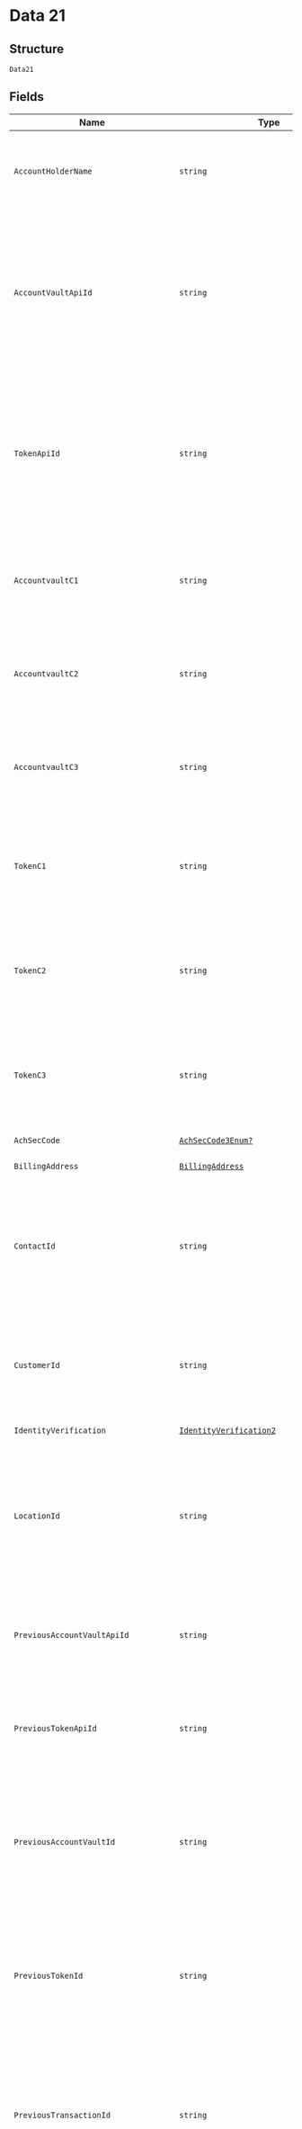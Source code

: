 
# Data 21

## Structure

`Data21`

## Fields

| Name | Type | Tags | Description |
|  --- | --- | --- | --- |
| `AccountHolderName` | `string` | Optional | Account holder name<br>**Constraints**: *Minimum Length*: `1`, *Maximum Length*: `32` |
| `AccountVaultApiId` | `string` | Optional | This field can be used to correlate Tokens in our system to data within an outside software integration<br>**Constraints**: *Minimum Length*: `1`, *Maximum Length*: `64` |
| `TokenApiId` | `string` | Optional | This field can be used to correlate Tokens in our system to data within an outside software integration<br>**Constraints**: *Minimum Length*: `1`, *Maximum Length*: `64` |
| `AccountvaultC1` | `string` | Optional | DEPRECATED (Use token_c1 instead)<br>**Constraints**: *Minimum Length*: `1`, *Maximum Length*: `128` |
| `AccountvaultC2` | `string` | Optional | DEPRECATED (Use token_c2 instead)<br>**Constraints**: *Minimum Length*: `1`, *Maximum Length*: `128` |
| `AccountvaultC3` | `string` | Optional | DEPRECATED (Use token_c3 instead)<br>**Constraints**: *Minimum Length*: `1`, *Maximum Length*: `128` |
| `TokenC1` | `string` | Optional | Custom field 1 for API users to store custom data<br>**Constraints**: *Minimum Length*: `1`, *Maximum Length*: `128` |
| `TokenC2` | `string` | Optional | Custom field 2 for API users to store custom data<br>**Constraints**: *Minimum Length*: `1`, *Maximum Length*: `128` |
| `TokenC3` | `string` | Optional | Custom field 3 for API users to store custom data<br>**Constraints**: *Minimum Length*: `1`, *Maximum Length*: `128` |
| `AchSecCode` | [`AchSecCode3Enum?`](../../doc/models/ach-sec-code-3-enum.md) | Optional | SEC code for the account |
| `BillingAddress` | [`BillingAddress`](../../doc/models/billing-address.md) | Optional | Billing Address Object |
| `ContactId` | `string` | Optional | Used to associate the Token with a Contact.<br>**Constraints**: *Pattern*: `^(([0-9a-fA-F\-]{24,36})\|(([0-9a-fA-F]{8})-(([0-9a-fA-F]{4}\-){3})([0-9a-fA-F]{12})))$` |
| `CustomerId` | `string` | Optional | Used to store a customer identification number.<br>**Constraints**: *Minimum Length*: `1`, *Maximum Length*: `50` |
| `IdentityVerification` | [`IdentityVerification2`](../../doc/models/identity-verification-2.md) | Optional | Identity verification |
| `LocationId` | `string` | Required | A valid Location Id associated with the Contact for this Token<br>**Constraints**: *Pattern*: `^(([0-9a-fA-F\-]{24,36})\|(([0-9a-fA-F]{8})-(([0-9a-fA-F]{4}\-){3})([0-9a-fA-F]{12})))$` |
| `PreviousAccountVaultApiId` | `string` | Optional | Can be used to pull payment info from a previous token api id.<br>**Constraints**: *Maximum Length*: `64` |
| `PreviousTokenApiId` | `string` | Optional | Can be used to pull payment info from a previous token api id.<br>**Constraints**: *Maximum Length*: `64` |
| `PreviousAccountVaultId` | `string` | Optional | Can be used to pull payment info from a previous token.<br>**Constraints**: *Pattern*: `^(([0-9a-fA-F\-]{24,36})\|(([0-9a-fA-F]{8})-(([0-9a-fA-F]{4}\-){3})([0-9a-fA-F]{12})))$` |
| `PreviousTokenId` | `string` | Optional | Can be used to pull payment info from a previous token.<br>**Constraints**: *Pattern*: `^(([0-9a-fA-F\-]{24,36})\|(([0-9a-fA-F]{8})-(([0-9a-fA-F]{4}\-){3})([0-9a-fA-F]{12})))$` |
| `PreviousTransactionId` | `string` | Optional | Can be used to pull payment info from a previous transaction.<br>**Constraints**: *Pattern*: `^(([0-9a-fA-F\-]{24,36})\|(([0-9a-fA-F]{8})-(([0-9a-fA-F]{4}\-){3})([0-9a-fA-F]{12})))$` |
| `AccountNumber` | [`Data21AccountNumber`](../../doc/models/containers/data-21-account-number.md) | Optional | This is a container for one-of cases.<br>**Constraints**: *Minimum Length*: `4`, *Maximum Length*: `19`, *Pattern*: `^[\d]+$` |
| `TermsAgree` | `bool?` | Optional | Terms agreement. |
| `TermsAgreeIp` | `string` | Optional | The ip address of the client that agreed to terms. |
| `Title` | `string` | Optional | Used to describe the Token for easier identification within our UI.<br>**Constraints**: *Minimum Length*: `1`, *Maximum Length*: `16` |
| `Joi` | [`Joi4`](../../doc/models/joi-4.md) | Optional | - |
| `Id` | `string` | Required | A unique, system-generated identifier for the Token.<br>**Constraints**: *Pattern*: `^(([0-9a-fA-F\-]{24,36})\|(([0-9a-fA-F]{8})-(([0-9a-fA-F]{4}\-){3})([0-9a-fA-F]{12})))$` |
| `AccountType` | `string` | Required | Account type<br>**Constraints**: *Minimum Length*: `1`, *Maximum Length*: `32` |
| `Active` | `bool?` | Optional | Register is Active |
| `CauSummaryStatusId` | [`CauSummaryStatusIdEnum`](../../doc/models/cau-summary-status-id-enum.md) | Required | CAU Summary Status ID. |
| `CreatedTs` | `int` | Required | Created Time Stamp |
| `ESerialNumber` | `string` | Optional | E Serial Number<br>**Constraints**: *Maximum Length*: `36`, *Pattern*: `^[a-zA-Z0-9]*$` |
| `ETrackData` | `string` | Optional | E Track Data |
| `EFormat` | `string` | Optional | E Format |
| `EKeyedData` | `string` | Optional | E Keyed Data |
| `ExpiringInMonths` | `int?` | Optional | Determined by API based on card exp_date. |
| `ExpDate` | `string` | Optional | Required for CC. The Expiration Date for the credit card. (MMYY format).<br>**Constraints**: *Maximum Length*: `4` |
| `FirstSix` | `string` | Required | The first six numbers of an account number.  System will generate a value for this field automatically.<br>**Constraints**: *Maximum Length*: `6` |
| `HasRecurring` | `bool` | Required | True indicates that this token is tied to a Recurring Payment |
| `LastFour` | `string` | Required | The last four numbers of an account number.  System will generate a value for this field automatically.<br>**Constraints**: *Maximum Length*: `4` |
| `ModifiedTs` | `int` | Required | Modified Time Stamp |
| `PaymentMethod` | [`PaymentMethod13Enum`](../../doc/models/payment-method-13-enum.md) | Required | Must be provided as either 'cc' or 'ach'. |
| `Ticket` | `string` | Optional | A valid ticket that was created to store the token.<br>**Constraints**: *Maximum Length*: `36` |
| `TrackData` | `string` | Optional | Track Data from a magnetic card swipe.<br>**Constraints**: *Maximum Length*: `256` |
| `CreatedUserId` | `string` | Optional | User ID Created the register<br>**Constraints**: *Pattern*: `^(([0-9a-fA-F\-]{24,36})\|(([0-9a-fA-F]{8})-(([0-9a-fA-F]{4}\-){3})([0-9a-fA-F]{12})))$` |
| `CauLastUpdatedTs` | `int?` | Optional | CAU Last Updated Timestamp |
| `CardBin` | `string` | Optional | Card bin |
| `RoutingNumber` | `string` | Optional | Required for ACH. The Routing Number for the bank account being used. |
| `Location` | [`Location`](../../doc/models/location.md) | Optional | Location Information on `expand` |
| `Contact` | [`Contact1`](../../doc/models/contact-1.md) | Optional | Contact Information on `expand` |
| `Transactions` | [`List<Transaction>`](../../doc/models/transaction.md) | Optional | Transaction Information on `expand` |
| `ActiveRecurrings` | [`List<ActiveRecurring>`](../../doc/models/active-recurring.md) | Optional | ActiveRecurring Information on `expand` |
| `IsDeletable` | `bool?` | Optional | Is Deletable Information on `expand` |
| `Signature` | [`Signature`](../../doc/models/signature.md) | Optional | Signature Information on `expand` |
| `CreatedUser` | [`CreatedUser`](../../doc/models/created-user.md) | Optional | User Information on `expand` |
| `Changelogs` | [`List<Changelog>`](../../doc/models/changelog.md) | Optional | Changelog Information on `expand` |
| `AccountVaultCauLogs` | [`List<AccountVaultCauLog>`](../../doc/models/account-vault-cau-log.md) | Optional | Token Cau Log Information on `expand` |
| `AccountVaultCauProductTransactions` | [`List<AccountVaultCauProductTransaction>`](../../doc/models/account-vault-cau-product-transaction.md) | Optional | Token Cau Product Transaction Information on `expand` |

## Example (as JSON)

```json
{
  "account_holder_name": "John Smith",
  "account_vault_api_id": "accountvaultabcd",
  "token_api_id": "tokenabcd",
  "accountvault_c1": "accountvault custom 1",
  "accountvault_c2": "accountvault custom 2",
  "accountvault_c3": "accountvault custom 3",
  "token_c1": "token custom 1",
  "token_c2": "token custom 2",
  "token_c3": "token custom 3",
  "ach_sec_code": "WEB",
  "contact_id": "11e95f8ec39de8fbdb0a4f1a",
  "customer_id": "123456",
  "location_id": "11e95f8ec39de8fbdb0a4f1a",
  "previous_account_vault_api_id": "previousaccountvault123456",
  "previous_token_api_id": "previousaccountvault123456",
  "previous_account_vault_id": "11e95f8ec39de8fbdb0a4f1a",
  "previous_token_id": "11e95f8ec39de8fbdb0a4f1a",
  "previous_transaction_id": "11e95f8ec39de8fbdb0a4f1a",
  "account_number": 545454545454545,
  "terms_agree": true,
  "terms_agree_ip": "192.168.0.10",
  "title": "Test CC Account",
  "id": "11e95f8ec39de8fbdb0a4f1a",
  "account_type": "checking",
  "active": true,
  "cau_summary_status_id": 1,
  "created_ts": 1422040992,
  "e_serial_number": "1234567890",
  "exp_date": "0722",
  "first_six": "700953",
  "has_recurring": false,
  "last_four": "3657",
  "modified_ts": 1422040992,
  "payment_method": "cc",
  "created_user_id": "11e95f8ec39de8fbdb0a4f1a",
  "cau_last_updated_ts": 1422040992,
  "routing_number": "051904524",
  "is_deletable": true
}
```

